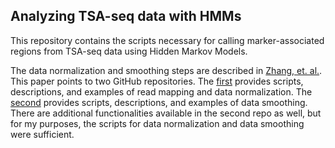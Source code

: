 ## Analyzing TSA-seq data with HMMs

This repository contains the scripts necessary for calling marker-associated regions from TSA-seq data using Hidden Markov Models.

The data normalization and smoothing steps are described in [Zhang, et. al.](10.1101/gr.266239.120). This paper points to two GitHub repositories. The [first](https://github.com/zocean/Norma/tree/master/TSA-seq_2.0) provides scripts, descriptions, and examples of read mapping and data normalization. The [second](https://github.com/lgchang27/TSA-Seq-2020v2) provides scripts, descriptions, and examples of data smoothing. There are additional functionalities available in the second repo as well, but for my purposes, the scripts for data normalization and data smoothing were sufficient.


